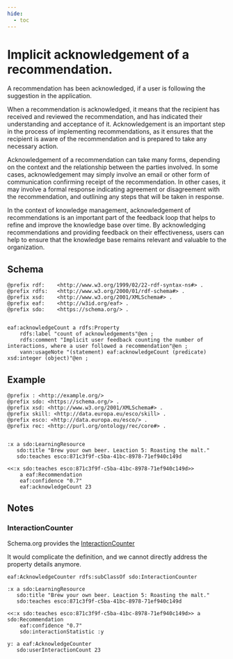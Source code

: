 ```yaml
---
hide:
  - toc
---
```


# Implicit acknowledgement of a recommendation. 


A recommendation has been acknowledged, if a user is following the suggestion in the application. 

When a recommendation is acknowledged, it means that the recipient has received and reviewed the recommendation, and has indicated their understanding and acceptance of it. Acknowledgement is an important step in the process of implementing recommendations, as it ensures that the recipient is aware of the recommendation and is prepared to take any necessary action.

Acknowledgement of a recommendation can take many forms, depending on the context and the relationship between the parties involved. In some cases, acknowledgement may simply involve an email or other form of communication confirming receipt of the recommendation. In other cases, it may involve a formal response indicating agreement or disagreement with the recommendation, and outlining any steps that will be taken in response.

In the context of knowledge management, acknowledgement of recommendations is an important part of the feedback loop that helps to refine and improve the knowledge base over time. By acknowledging recommendations and providing feedback on their effectiveness, users can help to ensure that the knowledge base remains relevant and valuable to the organization.

## Schema

````ttl
@prefix rdf:    <http://www.w3.org/1999/02/22-rdf-syntax-ns#> .
@prefix rdfs:   <http://www.w3.org/2000/01/rdf-schema#> .
@prefix xsd:    <http://www.w3.org/2001/XMLSchema#> .
@prefix eaf:    <http://w3id.org/eaf> . 
@prefix sdo:    <https://schema.org/> .


eaf:acknowledgeCount a rdfs:Property
    rdfs:label "count of acknowledgements"@en ;
    rdfs:comment "Implicit user feedback counting the number of interactions, where a user followed a recommendation"@en ;
    vann:usageNote "(statement) eaf:acknowledgeCount (predicate) xsd:integer (object)"@en ;

````


## Example

```turtle
@prefix : <http://example.org/>
@prefix sdo: <https://schema.org/> .
@prefix xsd: <http://www.w3.org/2001/XMLSchema#> .
@prefix skill: <http://data.europa.eu/esco/skill> .
@prefix esco: <http://data.europa.eu/esco/> .
@prefix rec: <http://purl.org/ontology/rec/core#> .


:x a sdo:LearningResource
   sdo:title "Brew your own beer. Leaction 5: Roasting the malt."
   sdo:teaches esco:871c3f9f-c5ba-41bc-8978-71ef940c149d

<<:x sdo:teaches esco:871c3f9f-c5ba-41bc-8978-71ef940c149d>> 
    a eaf:Recommendation
    eaf:confidence "0.7"
    eaf:acknowledgeCount 23

```

## Notes 

### InteractionCounter
Schema.org provides the [InteractionCounter](https://schema.org/InteractionCounter)

It would complicate the definition, and we cannot directly address the property details anymore. 

````
eaf:AcknowledgeCounter rdfs:subClassOf sdo:InteractionCounter

:x a sdo:LearningResource
   sdo:title "Brew your own beer. Leaction 5: Roasting the malt."
   sdo:teaches esco:871c3f9f-c5ba-41bc-8978-71ef940c149d

<<:x sdo:teaches esco:871c3f9f-c5ba-41bc-8978-71ef940c149d>> a sdo:Recommendation
    eaf:confidence "0.7"
    sdo:interactionStatistic :y

y: a eaf:AcknowledgeCounter
   sdo:userInteractionCount 23
````